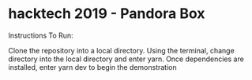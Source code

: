 # hacktech 2019 - Pandora Box

Instructions To Run:

Clone the repository into a local directory.
Using the terminal, change directory into the local directory and enter yarn.
Once dependencies are installed, enter yarn dev to begin the demonstration
